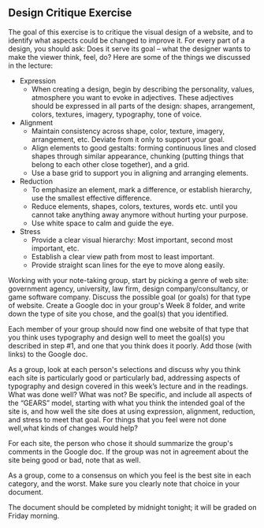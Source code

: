 ## Design Critique Exercise

The goal of this exercise is to critique the visual design of a website, and to identify what aspects could be changed to improve it. For every part of a design, you should ask: Does it serve its goal – what the designer wants to make the viewer think, feel, do? Here are some of the things we discussed in the lecture: 

- Expression
  - When creating a design, begin by describing the personality, values, atmosphere you want to evoke in adjectives. These adjectives should be expressed in all parts of the design: shapes, arrangement, colors, textures, imagery, typography, tone of voice.
- Alignment
  - Maintain consistency across shape, color, texture, imagery, arrangement, etc. Deviate from it only to support your goal.
  - Align elements to good gestalts: forming continuous lines and closed shapes through similar appearance, chunking (putting things that belong to each other close together), and a grid.
  - Use a base grid to support you in aligning and arranging elements.
- Reduction
  - To emphasize an element, mark a difference, or establish hierarchy, use the smallest effective difference.
  - Reduce elements, shapes, colors, textures, words etc. until you cannot take anything away anymore without hurting your purpose. 
  - Use white space to calm and guide the eye.
- Stress
  - Provide a clear visual hierarchy: Most important, second most important, etc.
  - Establish a clear view path from most to least important.
  - Provide straight scan lines for the eye to move along easily.

Working with your note-taking group, start by picking a genre of web site: government agency, university, law firm, design company/consultancy, or game software company. Discuss the possible goal (or goals) for that type of website. Create a Google doc in your group's Week 8 folder, and write down the type of site you chose, and the goal(s) that you identified.  

Each member of your group should now find one website of that type that you think uses typography and design well to meet the goal(s) you described in step #1, and one that you think does it poorly. Add those (with links) to the Google doc. 

As a group, look at each person's selections and discuss why you think each site is particularly good or particularly bad, addressing aspects of typography and design covered in this week’s lecture and in the readings. What was done well? What was not? Be specific, and include all aspects of the “GEARS” model, starting with what you think the intended goal of the site is, and how well the site does at using expression, alignment, reduction, and stress to meet that goal. For things that you feel were not done well,what kinds of changes would help?

For each site, the person who chose it should summarize the group's comments in the Google doc. If the group was not in agreement about the site being good or bad, note that as well. 

As a group, come to a consensus on which you feel is the best site in each category, and the worst. Make sure you clearly note that choice in your document. 

The document should be completed by midnight tonight; it will be graded on Friday morning. 

